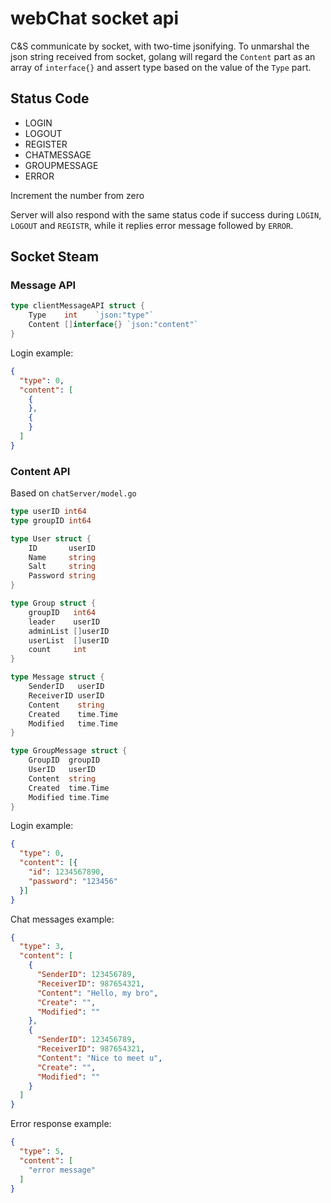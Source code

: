 # webChat socket api

C&S communicate by socket, with two-time jsonifying. To unmarshal the json string received from socket, golang will regard the `Content` part as an array of `interface{}` and assert type based on the value of the `Type` part.

## Status Code

* LOGIN
* LOGOUT
*	REGISTER
*	CHATMESSAGE
*	GROUPMESSAGE
*	ERROR

Increment the number from zero

Server will also respond with the same status code if success during `LOGIN`, `LOGOUT` and `REGISTR`, while it replies error message followed by `ERROR`.

## Socket Steam

### Message API

```go
type clientMessageAPI struct {
	Type    int    `json:"type"`
	Content []interface{} `json:"content"`
}
```

Login example:

```json
{
  "type": 0,
  "content": [
    {
    },
    {
    }
  ]
}
```

### Content API

Based on `chatServer/model.go`

```go
type userID int64
type groupID int64

type User struct {
	ID       userID
	Name     string
	Salt     string
	Password string
}

type Group struct {
	groupID   int64
	leader    userID
	adminList []userID
	userList  []userID
	count     int
}

type Message struct {
	SenderID   userID
	ReceiverID userID
	Content    string
	Created    time.Time
	Modified   time.Time
}

type GroupMessage struct {
	GroupID  groupID
	UserID   userID
	Content  string
	Created  time.Time
	Modified time.Time
}
```

Login example:

```json
{
  "type": 0,
  "content": [{
    "id": 1234567890,
    "password": "123456"
  }]
}
```

Chat messages example:

```json
{
  "type": 3,
  "content": [
    {
      "SenderID": 123456789,
      "ReceiverID": 987654321,
      "Content": "Hello, my bro",
      "Create": "",
      "Modified": ""
    },
    {
      "SenderID": 123456789,
      "ReceiverID": 987654321,
      "Content": "Nice to meet u",
      "Create": "",
      "Modified": ""
    }
  ]
}
```

Error response example:

```json
{
  "type": 5,
  "content": [
    "error message"
  ]
}
```


